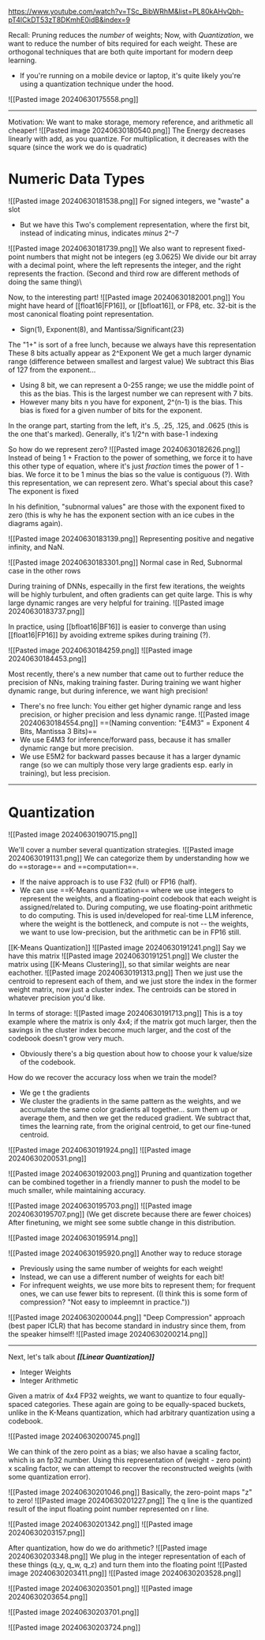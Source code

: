 https://www.youtube.com/watch?v=TSc_BibWRhM&list=PL80kAHvQbh-pT4lCkDT53zT8DKmhE0idB&index=9

Recall: Pruning reduces the *number* of weights; Now, with *Quantization*, we want to reduce the number of bits required for each weight. These are orthogonal techniques that are both quite important for modern deep learning.
- If you're running on a mobile device or laptop, it's quite likely you're using a quantization technique under the hood.

![[Pasted image 20240630175558.png]]

----


Motivation: We want to make storage, memory reference, and arithmetic all cheaper!
![[Pasted image 20240630180540.png]]
The Energy decreases linearly with add, as you quantize.
For multiplication, it decreases with the square (since the work we do is quadratic)


# Numeric Data Types

![[Pasted image 20240630181538.png]]
For signed integers, we "waste" a slot
- But we have this Two's complement representation, where the first bit, instead of indicating minus, indicates *minus* 2^-7

![[Pasted image 20240630181739.png]]
We also want to represent fixed-point numbers that might not be integers (eg 3.0625)
We divide our bit array with a decimal point, where the left represents the integer, and the right represents the fraction.
(Second and third row are different methods of doing the same thing)\

Now, to the interesting part!
![[Pasted image 20240630182001.png]]
You might have heard of [[float16|FP16]], or [[bfloat16]], or FP8, etc.
32-bit is the most canonical floating point representation.
- Sign(1), Exponent(8), and Mantissa/Significant(23)

The "1+" is sort of a free lunch, because we always have this representation
These 8 bits actually appear as 2^Exponent
We get a much larger dynamic range (difference between smallest and largest value)
We subtract this Bias of 127 from the exponent...
- Using 8 bit, we can represent a 0-255 range; we use the middle point of this as the bias. This is the largest number we can represent with 7 bits.
- However many bits n you have for exponent, 2^(n-1) is the bias. This bias is fixed for a given number of bits for the exponent.

In the orange part, starting from the left, it's .5, .25, .125, and .0625 (this is the one that's marked). Generally, it's 1/2^n with base-1 indexing

So how do we represent zero? 
![[Pasted image 20240630182626.png]]
Instead of being 1 + Fraction to the power of something, we force it to have this other type of equation, where it's just *fraction* times the power of 1 - bias. We force it to be 1 minus the bias so the value is contiguous (?). With this representation, we can represent zero.
What's special about this case? The exponent is fixed

In his definition, "subnormal values" are those with the exponent fixed to zero (this is why he has the exponent section with an ice cubes in the diagrams again).

![[Pasted image 20240630183139.png]]
Representing positive and negative infinity, and NaN.

![[Pasted image 20240630183301.png]]
Normal case in Red, Subnormal case in the other rows


During training of DNNs, especailly in the first few iterations, the weights will be highly turbulent, and often gradients can get quite large. This is why large dynamic ranges are very helpful for training.
![[Pasted image 20240630183737.png]]

In practice, using [[bfloat16|BF16]] is easier to converge than using [[float16|FP16]] by avoiding extreme spikes during training (?).

![[Pasted image 20240630184259.png]]
![[Pasted image 20240630184453.png]]

Most recently, there's a new number that came out to further reduce the precision of NNs, making training faster.
During training we want higher dynamic range, but during inference, we want high precision!
- There's no free lunch: You either get higher dynamic range and less precision, or higher precision and less dynamic range.
![[Pasted image 20240630184554.png]]
==(Naming convention: "E4M3" = Exponent 4 Bits, Mantissa 3 Bits)==
- We use E4M3 for inference/forward pass, because it has smaller dynamic range but more precision.
- We use E5M2 for backward passes because it has a larger dynamic range (so we can multiply those very large gradients esp. early in training), but less precision.

---

# Quantization

![[Pasted image 20240630190715.png]]


We'll cover a number several quantization strategies.
![[Pasted image 20240630191131.png]]
We can categorize them by understanding how we do ==storage== and ==computation==.
- If the naive approach is to use F32 (full) or FP16 (half).
- We can use ==K-Means quantization== where we use integers to represent the weights, and a floating-point codebook that each weight is assigned/related to. During computing, we use floating-point arithmetic to do computing. This is used in/developed for real-time LLM inference, where the weight is the bottleneck, and compute is not -- the weights, we want to use low-precision, but the arithmetic can be in FP16 still.


[[K-Means Quantization]]
![[Pasted image 20240630191241.png]]
Say we have this matrix
![[Pasted image 20240630191251.png]]
We cluster the matrix using [[K-Means Clustering]], so that similar weights are near eachother.
![[Pasted image 20240630191313.png]]
Then we just use the centroid to represent each of them, and we just store the index in the former weight matrix, now just a cluster index. The centroids can be stored in whatever precision you'd like.

In terms of storage:
![[Pasted image 20240630191713.png]]
This is a toy example where the matrix is only 4x4; if the matrix got much larger, then the savings in the cluster index become much larger, and the cost of the codebook doesn't grow very much.
- Obviously there's a big question about how to choose your k value/size of the codebook.

How do we recover the accuracy loss when we train the model?
- We ge t the gradients
- We cluster the gradients in the same pattern as the weights, and we accumulate the same color gradients all together... sum them up or average them, and then we get the reduced gradient. We subtract that, times the learning rate, from the original centroid, to get our fine-tuned centroid. 

![[Pasted image 20240630191924.png]]
![[Pasted image 20240630200531.png]]

![[Pasted image 20240630192003.png]]
Pruning and quantization together can be combined together in a friendly manner to push the model to be much smaller, while maintaining accuracy.


![[Pasted image 20240630195703.png]]
![[Pasted image 20240630195707.png]]
(We get discrete because there are fewer choices)
After finetuning, we might see some subtle change in this distribution.


![[Pasted image 20240630195914.png]]

![[Pasted image 20240630195920.png]]
Another way to reduce storage
- Previously using the same number of weights for each weight!
- Instead, we can use a different number of weights for each bit!
- For infrequent weights, we use more bits to represent them; for frequent ones, we can use fewer bits to represent.
((I think this is some form of compression? "Not easy to impleemnt in practice."))



![[Pasted image 20240630200044.png]]
"Deep Compression" approach (best paper ICLR) that has become standard in industry since them, from the speaker himself!
![[Pasted image 20240630200214.png]]

---

Next, let's talk about ***[[Linear Quantization]]***
- Integer Weights
- Integer Arithmetic

Given a matrix of 4x4 FP32 weights, we want to quantize to four equally-spaced categories. These again are going to be equally-spaced buckets, unlike in the K-Means quantization, which had arbitrary quantization using a codebook.

![[Pasted image 20240630200745.png]]

We can think of the zero point as a bias; we also havae a scaling factor, which is an fp32 number. Using this representation of (weight - zero point) x scaling factor, we can attempt to recover the reconstructed weights (with some quantization error).

![[Pasted image 20240630201046.png]]
Basically, the zero-point maps "z" to zero!
![[Pasted image 20240630201227.png]]
The q line is the quantized result of the input floating point number represented on r line.

![[Pasted image 20240630201342.png]]
![[Pasted image 20240630203157.png]]


After quantization, how do we do arithmetic?
![[Pasted image 20240630203348.png]]
We plug in the integer representation of each of these things (q_y, q_w, q_z) and turn them into the floating point
![[Pasted image 20240630203411.png]]
![[Pasted image 20240630203528.png]]

![[Pasted image 20240630203501.png]]
![[Pasted image 20240630203654.png]]

![[Pasted image 20240630203701.png]]

![[Pasted image 20240630203724.png]]

